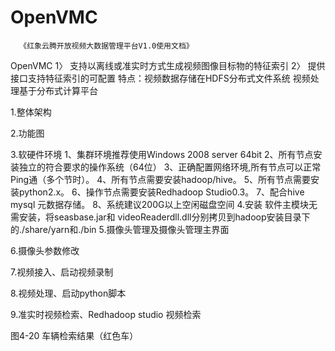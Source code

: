 # OpenVMC
      《红象云腾开放视频大数据管理平台V1.0使用文档》

OpenVMC
1〉 支持以离线或准实时方式生成视频图像目标物的特征索引
2〉 提供接口支持特征索引的可配置
特点：视频数据存储在HDFS分布式文件系统
      视频处理基于分布式计算平台
      
1.整体架构

2.功能图

3.软硬件环境
1、集群环境推荐使用Windows 2008 server 64bit
2、所有节点安装独立的符合要求的操作系统（64位）
3、正确配置网络环境,所有节点可以正常Ping通（多个节时）。
4、所有节点需要安装hadoop/hive。
5、所有节点需要安装python2.x。
6、操作节点需要安装Redhadoop Studio0.3。
7、配合hive mysql 元数据存储。
8、系统建议200G以上空闲磁盘空间
4.安装
软件主模块无需安装，将seasbase.jar和 videoReaderdll.dll分别拷贝到hadoop安装目录下的./share/yarn和./bin
5.摄像头管理及摄像头管理主界面

6.摄像头参数修改

7.视频接入、启动视频录制

8.视频处理、启动python脚本


9.准实时视频检索、Redhadoop studio 视频检索

图4-20 车辆检索结果（红色车）


